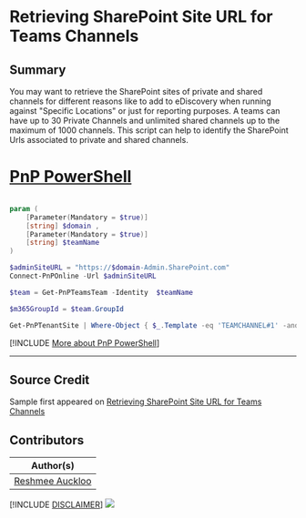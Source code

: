 

# Retrieving SharePoint Site URL for Teams Channels

## Summary

You may want to retrieve the SharePoint sites of private and shared channels for different reasons like to add to eDiscovery when running against "Specific Locations" or just for reporting purposes. A teams can have up to 30 Private Channels and unlimited shared channels up to the maximum of 1000 channels. This script can help to identify the SharePoint Urls associated to private and shared channels.

# [PnP PowerShell](#tab/pnpps)

```powershell

param (
    [Parameter(Mandatory = $true)]
    [string] $domain ,
    [Parameter(Mandatory = $true)]
    [string] $teamName 
)

$adminSiteURL = "https://$domain-Admin.SharePoint.com"
Connect-PnPOnline -Url $adminSiteURL

$team = Get-PnPTeamsTeam -Identity  $teamName

$m365GroupId = $team.GroupId

Get-PnPTenantSite | Where-Object { $_.Template -eq 'TEAMCHANNEL#1' -and $_.RelatedGroupId -eq $m365GroupId  } | select Url,Template, Title

```
[!INCLUDE [More about PnP PowerShell](../../docfx/includes/MORE-PNPPS.md)]

***

## Source Credit

Sample first appeared on [Retrieving SharePoint Site URL for Teams Channels](https://reshmeeauckloo.com/posts/powershell-get-teams-channel-sharepoint-site/)

## Contributors

| Author(s) |
|-----------|
| [Reshmee Auckloo](https://github.com/reshmee011) |


[!INCLUDE [DISCLAIMER](../../docfx/includes/DISCLAIMER.md)]
<img src="https://m365-visitor-stats.azurewebsites.net/script-samples/scripts/teams-get-channel-spo-urls" aria-hidden="true" />